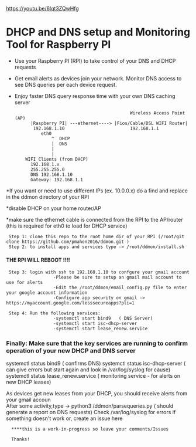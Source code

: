 https://youtu.be/6lqt3ZQwHfg

# DHCP and DNS setup and Monitoring Tool for Raspberry PI
- Use your Raspberry PI (RPI) to take control of your DNS and DHCP requests
- Get email alerts as devices join your network. Monitor DNS access to see DNS queries per each device request. 
- Enjoy faster DNS query response time with your own DNS caching server

                                                  Wireless Access Point (AP)     
            |Raspberry PI| ---ethernet----> |Fios/Cable/DSL WIFI Router|
             192.168.1.10                         192.168.1.1
                eth0     
                    ^  DHCP
                    |  DNS
                    |           
                    |           
          WIFI Clients (from DHCP)
            192.168.1.x
            255.255.255.0
            DNS 192.168.1.10
            Gateway: 192.168.1.1
                               
*If you want or need to use different IPs (ex. 10.0.0.x) do a find and replace in the ddmon directory of your RPI

*disable DHCP on your home router/AP

*make sure the ethernet cable is connected from the RPI to the AP/router  (this is required for eth0 to load for DHCP service)

     Step 1: clone this repo to the root home dir of your RPI (/root/git clone https://github.com/pmahon2016/ddmon.git )
     Step 2: to install apps and services type -> /root/ddmon/install.sh
   ####                       THE RPI WILL REBOOT !!!!                
    
     Step 3: login with ssh to 192.168.1.10 to confgure your gmail account
                      -Please be sure to setup an gmail mail account to use for alerts
                      -Edit the /root/ddmon/email_config.py file to enter your google account information
                      -Configure app security on gmail -> https://myaccount.google.com/lesssecureapps?pli=1
     
     Step 4: Run the following services: 
                      -systemctl start bind9   ( DNS Server)
                      -systemctl start isc-dhcp-server
                      -systemctl start lease_renew.service
                      
   ### Finally: Make sure that the key services are running to confirm operation of your new DHCP and DNS server
   systemctl status bind9  ( confirms DNS)
   systemctl status isc-dhcp-server ( can give errors but start again and look in /var/log/syslog for cause) 
   systemctl status lease_renew.service ( monitoring service - for alerts on new DHCP leases)
                
   As devices get new leases from your DHCP, you should receive alerts from your gmail accoun            
   After some activity,type -> python3 /ddmon/parsequeries.py  ( should generate a report on DNS requests)
   Check /var/log/syslog for errors if something doesn't work or, create an issue here          
              
      ****this is a work-in-progress so leave your comments/Issues 
      
      Thanks!
